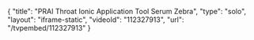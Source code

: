 {
    "title": "PRAI  Throat Ionic Application Tool   Serum  Zebra",
    "type": "solo",
    "layout": "iframe-static",
    "videoId": "112327913",
    "url": "\/tvpembed\/112327913"
}